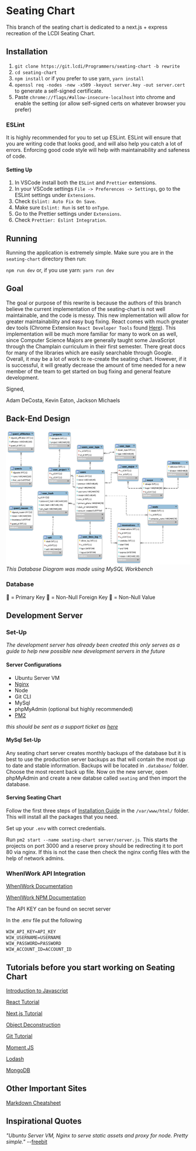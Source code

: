 # Seating Chart

This branch of the seating chart is dedicated to a next.js + express recreation of the LCDI Seating Chart.

## Installation

1. `git clone https://git.lcdi/Programmers/seating-chart -b rewrite`
2. `cd seating-chart`
3. `npm install` or if you prefer to use yarn, `yarn install`
4. `openssl req -nodes -new -x509 -keyout server.key -out server.cert` to generate a self-signed certificate.
5. Paste `chrome://flags/#allow-insecure-localhost` into chrome and enable the setting (or allow self-signed certs on whatever browser you prefer)

### ESLint

It is highly recommended for you to set up ESLint. ESLint will ensure that you are writing code that looks good, and will also help you catch a lot of errors. Enforcing good code style will help with maintainability and safeness of code.

#### Setting Up

1. In VSCode install both the `ESLint` and `Prettier` extensions.
2. In your VSCode settings `File -> Preferences -> Settings`, go to the ESLint settings under `Extensions`.
3. Check `Eslint: Auto Fix On Save`.
4. Make sure `Eslint: Run` is set to `onType`.
5. Go to the Prettier settings under `Extensions`.
6. Check `Prettier: Eslint Integration`.


## Running

Running the application is extremely simple. Make sure you are in the `seating-chart` directory then run:

`npm run dev` or, if you use yarn: `yarn run dev`

## Goal

The goal or purpose of this rewrite is because the authors of this branch believe the current implementation of the seating-chart is 
not well maintainable, and the code is messy. This new implementation will allow for greater maintainability and easy bug fixing. React
comes with much greater dev tools (Chrome Extension `React Developer Tools` found 
[Here](https://chrome.google.com/webstore/detail/react-developer-tools/fmkadmapgofadopljbjfkapdkoienihi?hl=en)).
This implementation will be much more familiar for many to work on as well, since Computer Science Majors are generally taught some JavaScript
through the Champlain curriculum in their first semester. There great docs for many of the libraries which are easily searchable through Google.
Overall, it may be a lot of work to re-create the seating chart. However, if it is successful, it will greatly decrease the amount of time
needed for a new member of the team to get started on bug fixing and general feature development.

Signed,

Adam DeCosta, Kevin Eaton, Jackson Michaels

## Back-End Design

![Database Design](documentation_assets/database_layout.png?raw=true "Database Design")
*This Database Diagram was made using MySQL Workbench*

### Database

:key: = Primary Key
:small_orange_diamond: = Non-Null Foreign Key
:small_blue_diamond: = Non-Null Value

## Development Server

### Set-Up

*The development server has already been created this only serves as a guide to help new possible new development servers in the future*

#### Server Configurations

- Ubuntu Server VM
- [Nginx](https://www.nginx.com/)
- Node
- Git CLI
- MySql
- phpMyAdmin (optional but highly recommended)
- [PM2](http://pm2.keymetrics.io/docs/usage/quick-start/)

*this should be sent as a support ticket as [here](https://support.lcdi/)*

#### MySql Set-Up

Any seating chart server creates monthly backups of the database but it is best to use the production server backups as that will contain the most up to date and stable information. Backups will be located in `.database/` folder. Choose the most recent back up file. Now on the new server, open phpMyAdmin and create a new databse called `seating` and then import the database.

#### Serving Seating Chart

Follow the first three steps of [Installation Guide](#Installation) in the `/var/www/html/` folder. This will install all the packages that you need.

Set up your `.env` with correct credentials.

Run `pm2 start --name seating-chart server/server.js`. This starts the projects on port 3000 and a reserve proxy should be redirecting it to port 80 via nginx. If this is not the case then check the nginx config files with the help of network admins.

### WhenIWork API Integration

[WhenIWork Documentation](http://dev.wheniwork.com/)

[WhenIWork NPM Documentation](https://www.npmjs.com/package/wheniwork)

The API KEY can be found on secret server

In the .env file put the following

```
WIW_API_KEY=API_KEY
WIW_USERNAME=USERNAME
WIW_PASSWORD=PASSWORD
WIW_ACCOUNT_ID=ACCOUNT_ID
```

## Tutorials before you start working on Seating Chart

[Introduction to Javascript](https://www.w3schools.com/js/)

[React Tutorial](https://reactjs.org/docs/)

[Next.js Tutorial](https://nextjs.org/learn/basics/getting-started)

[Object Deconstruction](https://developer.mozilla.org/en-US/docs/Web/JavaScript/Reference/Operators/Destructuring_assignment)

[Git Tutorial](https://git-scm.com/docs/gittutorial)

[Moment JS](https://momentjs.com/)

[Lodash](https://lodash.com/docs/4.17.14)

[MongoDB](https://www.tutorialspoint.com/mongodb/mongodb_overview.htm)
## Other Important Sites

[Markdown Cheatsheet](https://github.com/adam-p/markdown-here/wiki/Markdown-Cheatsheet)

## Inspirational Quotes

*"Ubuntu Server VM, Nginx to serve static assets and proxy for node. Pretty simple."* --[freebit](https://www.reddit.com/r/node/comments/9ovqkq/selfhosted_deployment_nodejs_server/)
